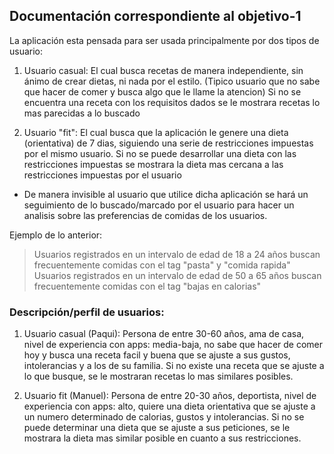 <h2 id="Titulo">Documentación correspondiente al objetivo-1</h2>

La aplicación esta pensada para ser usada principalmente por dos tipos de usuario:

1. Usuario casual: El cual busca recetas de manera independiente, sin ánimo de crear dietas, ni nada por el estilo.
		   (Tipico usuario que no sabe que hacer de comer y busca algo que le llame la atencion)
		   Si no se encuentra una receta con los requisitos dados se le mostrara recetas lo mas parecidas a lo buscado

2. Usuario "fit": El cual busca que la aplicación le genere una dieta (orientativa) de 7 dias, siguiendo una serie 
	       de restricciones impuestas por el mismo usuario.
	       Si no se puede desarrollar una dieta con las restricciones impuestas se mostrara la dieta mas cercana 
	       a las restricciones impuestas por el usuario
	       
* De manera invisible al usuario que utilice dicha aplicación se hará un seguimiento de lo buscado/marcado por el usuario
para hacer un analisis sobre las preferencias de comidas de los usuarios. 

Ejemplo de lo anterior: 
> Usuarios registrados en un intervalo de edad de 18 a 24 años buscan frecuentemente comidas con el tag "pasta" y "comida rapida"
> Usuarios registrados en un intervalo de edad de 50 a 65 años buscan frecuentemente comidas con el tag "bajas en calorias"

<h3 id="subtitulo">Descripción/perfil de usuarios:</h3>

1. Usuario casual (Paqui): Persona de entre 30-60 años, ama de casa, nivel de experiencia con apps: media-baja, no sabe que hacer de comer hoy y busca una receta facil y buena que se ajuste a sus gustos, intolerancias y a los de su familia. Si no existe una receta que se ajuste a lo que busque, se le mostraran recetas lo mas similares posibles.

2. Usuario fit (Manuel): Persona de entre 20-30 años, deportista, nivel de experiencia con apps: alto, quiere una dieta orientativa que se ajuste a un numero determinado de calorias, gustos y intolerancias. Si no se puede determinar una dieta que se ajuste a sus peticiones, se le mostrara la dieta mas similar posible en cuanto a sus restricciones.
